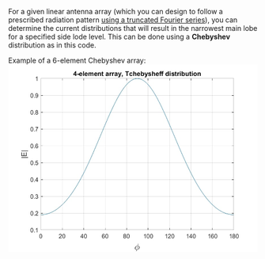 For a given linear antenna array (which you can design to follow a prescribed radiation pattern [using a truncated Fourier series](../fourier)), you can determine the current distributions that will result in the narrowest main lobe for a specified side lode level. This can be done using a **Chebyshev** distribution as in this code.

Example of a 6-element Chebyshev array:
![Example](figs/6_element_Cheby.jpg)  
